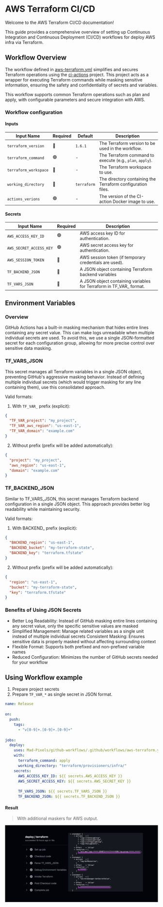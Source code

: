 # AWS Terraform CI/CD
Welcome to the AWS Terraform CI/CD documentation!

This guide provides a comprehensive overview of setting up Continuous Integration and Continuous Deployment (CI/CD) workflows for deploy AWS infra via Terraform.

## Workflow Overview

The workflow defined in [aws-terraform.yml](https://github.com/Mad-Pixels/github-workflows/blob/main/.github/workflows/aws-terraform.yml) simplifies and secures Terraform operations using the [ci-actions](https://github.com/Mad-Pixels/ci-actions) project. This project acts as a wrapper for executing Terraform commands while masking sensitive information, ensuring the safety and confidentiality of secrets and variables.

This workflow supports common Terraform operations such as plan and apply, with configurable parameters and secure integration with AWS.

### Workflow configuration

#### Inputs
| Input Name            | Required | Default     | Description                                                 |
|-----------------------|----------|-------------|-------------------------------------------------------------|
| `terraform_version`   | 🔴       | `1.6.1`     | The Terraform version to be used in the workflow.           |
| `terraform_command`   | 🟢       | -           | The Terraform command to execute (e.g., `plan`, `apply`).   |
| `terraform_workspace` | 🔴       | -           | The Terraform workspace to use.                             |
| `working_directory`   | 🔴       | `terraform` | The directory containing the Terraform configuration files. |
| `actions_verions`     | 🟢       | -           | The version of the CI-action Docker image to use.           |

#### Secrets
| Input Name                     | Required | Description                                                        |
|--------------------------------|----------|--------------------------------------------------------------------|
| `AWS_ACCESS_KEY_ID`            | 🟢       | AWS access key ID for authentication.                              |
| `AWS_SECRET_ACCESS_KEY`        | 🟢       | AWS secret access key for authentication.                          |
| `AWS_SESSION_TOKEN`            | 🔴       | AWS session token (if temporary credentials are used).             |
| `TF_BACKEND_JSON`              | 🔴       | A JSON object containing Terraform backend variables               | 
| `TF_VARS_JSON`                 | 🔴       | A JSON object containing variables for Terraform in TF_VAR_ format.|

## Environment Variables

### Overview
GitHub Actions has a built-in masking mechanism that hides entire lines containing any secret value. This can make logs unreadable when multiple individual secrets are used. To avoid this, we use a single JSON-formatted secret for each configuration group, allowing for more precise control over sensitive data masking.

### TF_VARS_JSON
This secret manages all Terraform variables in a single JSON object, preventing GitHub's aggressive masking behavior. Instead of defining multiple individual secrets (which would trigger masking for any line containing them), use this consolidated approach.

Valid formats:

1. With `TF_VAR_` prefix (explicit):
```json
{
  "TF_VAR_project": "my_project",
  "TF_VAR_aws_region": "us-east-1",
  "TF_VAR_domain": "example.com"
}
```
2. Without prefix (prefix will be added automatically):
```json
{
  "project": "my_project",
  "aws_region": "us-east-1",
  "domain": "example.com"
}
```

### TF_BACKEND_JSON
Similar to TF_VARS_JSON, this secret manages Terraform backend configuration in a single JSON object. This approach provides better log readability while maintaining security.

Valid formats:

1. With BACKEND_ prefix (explicit):
```json
{
  "BACKEND_region": "us-east-1",
  "BACKEND_bucket": "my-terraform-state",
  "BACKEND_key": "terraform.tfstate"
}
```

2. Without prefix (prefix will be added automatically):
```json
{
  "region": "us-east-1",
  "bucket": "my-terraform-state",
  "key": "terraform.tfstate"
}
```

### Benefits of Using JSON Secrets
- Better Log Readability: Instead of GitHub masking entire lines containing any secret value, only the specific sensitive values are masked
- Simplified Management: Manage related variables as a single unit instead of multiple individual secrets
Consistent Masking: Ensures sensitive data is properly masked without affecting surrounding context
- Flexible Format: Supports both prefixed and non-prefixed variable names
- Reduced Configuration: Minimizes the number of GitHub secrets needed for your workflow

## Using Workflow example

1. Prepare project secrets
2. Prepare `TF_VAR_*` as single secret in JSON format.

```yml
name: Release

on:
  push:
    tags:
      - "v[0-9]+.[0-9]+.[0-9]+"

jobs:
  deploy:
    uses: Mad-Pixels/github-workflows/.github/workflows/aws-terraform.yml@main
    with:
      terraform_command: apply
      working_directory: "terraform/provisioners/infra/"
    secrets:
      AWS_ACCESS_KEY_ID: ${{ secrets.AWS_ACCESS_KEY }}
      AWS_SECRET_ACCESS_KEY: ${{ secrets.AWS_SECRET_KEY }}

      TF_VARS_JSON: ${{ secrets.TF_VARS_JSON }}
      TF_BACKEND_JSON: ${{ secrets.TF_BACKEND_JSON }}
```

#### Result

> With additional maskers for AWS output.

![Workflow](../media/aws-terraform.svg)
